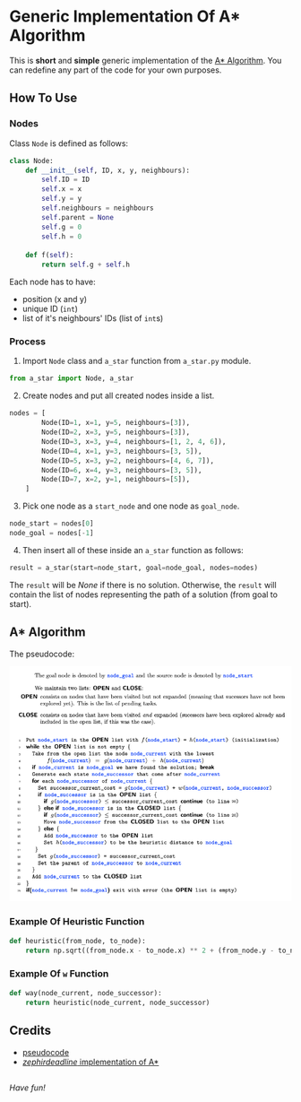 # Generic Implementation Of A* Algorithm

This is **short** and **simple** generic implementation of the [A* Algorithm](https://en.wikipedia.org/wiki/A*_search_algorithm).
You can redefine any part of the code for your own purposes.

## How To Use

### Nodes

Class `Node` is defined as follows:

```python
class Node:
    def __init__(self, ID, x, y, neighbours):
        self.ID = ID
        self.x = x
        self.y = y
        self.neighbours = neighbours
        self.parent = None
        self.g = 0
        self.h = 0

    def f(self):
        return self.g + self.h
```

Each node has to have:

- position (x and y)
- unique ID (`int`)
- list of it's neighbours' IDs (list of `int`s)

### Process

1. Import `Node` class and `a_star` function from `a_star.py` module.
```python
from a_star import Node, a_star
```
2. Create nodes and put all created nodes inside a list.
```python
nodes = [
        Node(ID=1, x=1, y=5, neighbours=[3]),
        Node(ID=2, x=3, y=5, neighbours=[3]),
        Node(ID=3, x=3, y=4, neighbours=[1, 2, 4, 6]),
        Node(ID=4, x=1, y=3, neighbours=[3, 5]),
        Node(ID=5, x=3, y=2, neighbours=[4, 6, 7]),
        Node(ID=6, x=4, y=3, neighbours=[3, 5]),
        Node(ID=7, x=2, y=1, neighbours=[5]),
    ]
```
3. Pick one node as a `start_node` and one node as `goal_node`.
```python
node_start = nodes[0]
node_goal = nodes[-1]
```
4. Then insert all of these inside an `a_star` function as follows:
```python
result = a_star(start=node_start, goal=node_goal, nodes=nodes)
```
The `result` will be *None* if there is no solution.
Otherwise, the `result` will contain the list of nodes
representing the path of a solution (from goal to start).

## A* Algorithm

The pseudocode:

![A star](static/a_star_pseudocode.png)

### Example Of Heuristic Function

```python
def heuristic(from_node, to_node):
    return np.sqrt((from_node.x - to_node.x) ** 2 + (from_node.y - to_node.y) ** 2)
```

### Example Of `w` Function

```python
def way(node_current, node_successor):
    return heuristic(node_current, node_successor)
```

## Credits

- [pseudocode](https://mat.uab.cat/~alseda/MasterOpt/AStar-Algorithm.pdf)
- [*zephirdeadline* implementation of A*](https://github.com/zephirdeadline/astar_python)

##

*Have fun!*


